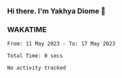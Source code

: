 ### Hi there. I'm Yakhya Diome 👋

### WAKATIME
<!--START_SECTION:waka-->

```text
From: 11 May 2023 - To: 17 May 2023

Total Time: 0 secs

No activity tracked
```

<!--END_SECTION:waka-->
